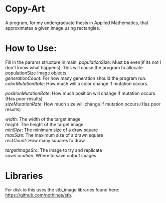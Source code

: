 # Copy-Art
A program, for my undergraduate thesis in Applied Mathematics, that approximates a given image using rectangles.

# How to Use:
Fill in the params structure in main.
*populationSize*: Must be even(if its not I don't know what happens). This will cause the program to allocate populationSize Image objects.  
*generationCount*: For how many generation should the program run.  
*colorMutationRate*: How much will a color change if mutation occurs.  

*positionMutationRate*: How much position will change if mutation occurs.(Has poor results)  
*sizeMutationRate*: How much size will change if mutation occurs.(Has poor results)  

*width*: The width of the target image  
*height*: The height of the target image  
*minSize*: The minimum size of a draw square  
*maxSize*: The maximum size of a drawn square  
*rectCount*: How many squares to draw  

*targetImageSrc*: The image to try and replicate  
*saveLocation*: Where to save output images  

# Libraries
For disk io this uses the stb_image libraries found here: https://github.com/nothings/stb.
